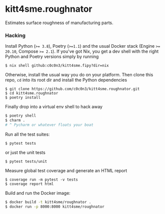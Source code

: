 # kitt4sme.roughnator
Estimates surface roughness of manufacturing parts.


### Hacking

Install Python (`>= 3.8`), Poetry (`>=1.1`) and the usual Docker
stack (Engine `>= 20.10`, Compose `>= 2.1`). If you've got Nix, you
get a dev shell with the right Python and Poetry versions simply by
running

```console
$ nix shell github:c0c0n3/kitt4sme.fipy?dir=nix
```

Otherwise, install the usual way you do on your platform. Then clone
this repo, `cd` into its root dir and install the Python dependencies

```console
$ git clone https://github.com/c0c0n3/kitt4sme.roughnator.git
$ cd kitt4sme.roughnator
$ poetry install
```

Finally drop into a virtual env shell to hack away

```bash
$ poetry shell
$ charm .
# ^ Pycharm or whatever floats your boat
```

Run all the test suites:

```console
$ pytest tests
```

or just the unit tests

```console
$ pytest tests/unit
```

Measure global test coverage and generate an HTML report

```console
$ coverage run -m pytest -v tests
$ coverage report html
```

Build and run the Docker image:

```bash
$ docker build -t kitt4sme/roughnator .
$ docker run -p 8000:8000 kitt4sme/roughnator
```
